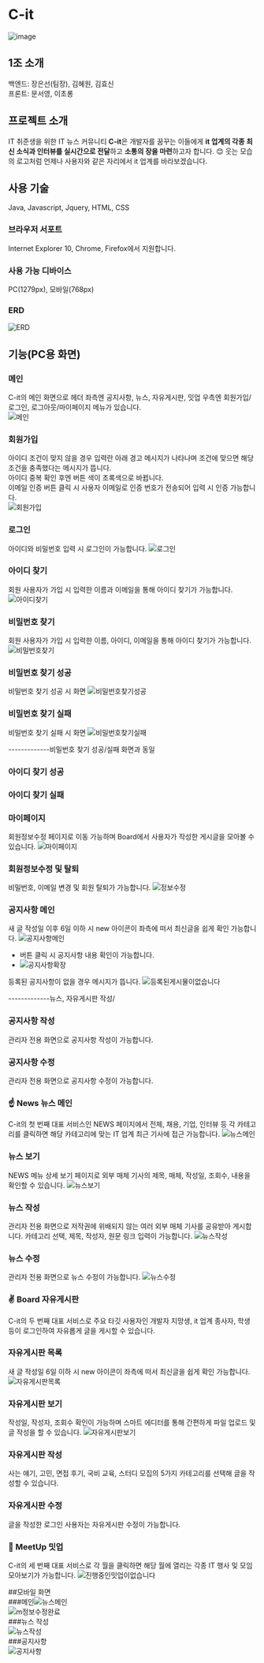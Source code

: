 # C-it
![image](https://user-images.githubusercontent.com/54854166/108254372-47e69f80-719e-11eb-880a-b3624cd8b9f6.png)

## 1조 소개
백엔드: 장은선(팀장), 김혜원, 김효신  
프론트: 문서영, 이초롱  

## 프로젝트 소개
IT 취준생을 위한 IT 뉴스 커뮤니티
**C-it**은 개발자를 꿈꾸는 이들에게 **it 업계의 각종 최신 소식과 인터뷰를 실시간으로 전달**하고 **소통의 장을 마련**하고자 합니다. 
😊 웃는 모습의 로고처럼 언제나 사용자와 같은 자리에서 it 업계를 바라보겠습니다.

## 사용 기술
Java, Javascript, Jquery, HTML, CSS

### 브라우저 서포트
Internet Explorer 10, Chrome, Firefox에서 지원합니다.

### 사용 가능 디바이스
PC(1279px), 모바일(768px)

### ERD  
![ERD](https://user-images.githubusercontent.com/54854166/108317372-819cc200-7201-11eb-899b-e46f02cd463d.png)


## 기능(PC용 화면)
### 메인
C-it의 메인 화면으로 헤더 좌측엔 공지사항, 뉴스, 자유게시판, 밋업
우측엔 회원가입/로그인, 로그아웃/마이페이지 메뉴가 있습니다.  
![메인](https://user-images.githubusercontent.com/54854166/108248576-65fcd180-7197-11eb-91f4-34c71c9003a6.png)

### 회원가입 
아이디 조건이 맞지 않을 경우 입력란 아래 경고 메시지가 나타나며 조건에 맞으면 해당 조건을 충족했다는 메시지가 뜹니다.  
아이디 중복 확인 후엔 버튼 색이 초록색으로 바뀝니다.  
이메일 인증 버튼 클릭 시 사용자 이메일로 인증 번호가 전송되어 입력 시 인증 가능합니다.  
![회원가입](https://user-images.githubusercontent.com/54854166/108235339-131c1d80-7189-11eb-930c-74c59e39548c.png)

### 로그인 
아이디와 비밀번호 입력 시 로그인이 가능합니다.
![로그인](https://user-images.githubusercontent.com/54854166/108235457-2c24ce80-7189-11eb-87ce-9ab26c8be0ce.png)

### 아이디 찾기
회원 사용자가 가입 시 입력한 이름과 이메일을 통해 아이디 찾기가 가능합니다.
![아이디찾기](https://user-images.githubusercontent.com/54854166/108247700-5630bd80-7196-11eb-8105-7f1812756288.png)

### 비밀번호 찾기
회원 사용자가 가입 시 입력한 이름, 아이디, 이메일을 통해 아이디 찾기가 가능합니다.
![비밀번호찾기](https://user-images.githubusercontent.com/54854166/108248585-67c69500-7197-11eb-92fb-120b5167abfc.png)

### 비밀번호 찾기 성공
비밀번호 찾기 성공 시 화면
![비밀번호찾기성공](https://user-images.githubusercontent.com/54854166/108248591-68f7c200-7197-11eb-90c3-3b6d86b1159d.png)

### 비밀번호 찾기 실패
비밀번호 찾기 실패 시 화면
![비밀번호찾기실패](https://user-images.githubusercontent.com/54854166/108248594-6a28ef00-7197-11eb-9c5c-289d3bb63ff4.png)

-------------비밀번호 찾기 성공/실패 화면과 동일
### 아이디 찾기 성공
### 아이디 찾기 실패

### 마이페이지
회원정보수정 페이지로 이동 가능하며 Board에서 사용자가 작성한 게시글을 모아볼 수 있습니다.
![마이페이지](https://user-images.githubusercontent.com/54854166/108305672-df271380-71ed-11eb-9f49-c226035b8c16.png)

### 회원정보수정 및 탈퇴
비밀번호, 이메일 변경 및 회원 탈퇴가 가능합니다.
![정보수정](https://user-images.githubusercontent.com/54854166/108235421-25965700-7189-11eb-8035-d4c17d0560fc.png)

### 공지사항 메인
새 글 작성일 이후 6일 이하 시 new 아이콘이 좌측에 떠서 최신글을 쉽게 확인 가능합니다.
![공지사항메인](https://user-images.githubusercontent.com/54854166/108248569-64cba480-7197-11eb-97dd-1163318bad75.png)
+ 버튼 클릭 시 공지사항 내용 확인이 가능합니다.
+ ![공지사항확장](https://user-images.githubusercontent.com/54854166/108304754-07ae0e00-71ec-11eb-8db5-79c813ab5bb2.png)

등록된 공지사항이 없을 경우 메시지가 뜹니다.
![등록된게시물이없습니다](https://user-images.githubusercontent.com/54854166/108248567-639a7780-7197-11eb-8997-5e81e6331fb9.jpg)

-------------뉴스, 자유게시판 작성/
### 공지사항 작성
관리자 전용 화면으로 공지사항 작성이 가능합니다.
### 공지사항 수정
관리자 전용 화면으로 공지사항 수정이 가능합니다.

### ☝ News 뉴스 메인
C-it의 첫 번째 대표 서비스인 NEWS 페이지에서 전체, 채용, 기업, 인터뷰 등 각 카테고리를 클릭하면 해당 카테고리에 맞는 IT 업계 최근 기사에 접근 가능합니다.
![뉴스메인](https://user-images.githubusercontent.com/54854166/108235462-2d55fb80-7189-11eb-84a9-4d959bf81a08.png)

### 뉴스 보기 
NEWS 메뉴 상세 보기 페이지로 외부 매체 기사의 제목, 매체, 작성일, 조회수, 내용을 확인할 수 있습니다.
![뉴스보기](https://user-images.githubusercontent.com/54854166/108235446-2af3a180-7189-11eb-9133-be223cbed842.png)

### 뉴스 작성 
관리자 전용 화면으로 저작권에 위배되지 않는 여러 외부 매체 기사를 공유받아 게시합니다. 
카테고리 선택, 제목, 작성자, 원문 링크 입력이 가능합니다.
![뉴스작성](https://user-images.githubusercontent.com/54854166/108235455-2b8c3800-7189-11eb-9e2f-2bf94fa8f11a.png)

### 뉴스 수정
관리자 전용 화면으로 뉴스 수정이 가능합니다.
![뉴스수정](https://user-images.githubusercontent.com/54854166/108248589-685f2b80-7197-11eb-9e9f-6bb0865a948d.png)

### ✌ Board 자유게시판
C-it의 두 번째 대표 서비스로 주요 타깃 사용자인 개발자 지망생, it 업계 종사자, 학생 등이 로그인하여 자유롭게 글을 게시할 수 있습니다.
### 자유게시판 목록
새 글 작성일 6일 이하 시 new 아이콘이 좌측에 떠서 최신글을 쉽게 확인 가능합니다.
![자유게시판목록](https://user-images.githubusercontent.com/54854166/108250205-52eb0100-7199-11eb-8915-a298887d70b5.png)

### 자유게시판 보기
작성일, 작성자, 조회수 확인이 가능하며 스마트 에디터를 통해 간편하게 파일 업로드 및 글 작성을 할 수 있습니다.
![자유게시판보기](https://user-images.githubusercontent.com/54854166/108250198-51b9d400-7199-11eb-87c7-f88ca258da9b.png)

### 자유게시판 작성
사는 얘기, 고민, 면접 후기, 국비 교육, 스터디 모집의 5가지 카테고리를 선택해 글을 작성할 수 있습니다.
### 자유게시판 수정
글을 작성한 로그인 사용자는 자유게시판 수정이 가능합니다.

### 🤟 MeetUp 밋업 
C-it의 세 번째 대표 서비스로 각 월을 클릭하면 해당 월에 열리는 각종 IT 행사 및 모임 모아보기가 가능합니다.
![진행중인밋업이없습니다](https://user-images.githubusercontent.com/54854166/108248571-65fcd180-7197-11eb-855e-d50a00623844.png)

##모바일 화면  
###메인![뉴스메인](https://user-images.githubusercontent.com/54854166/108309059-35975080-71f4-11eb-9ec3-f186c19b3e5b.JPG)  
![m정보수정완료](https://user-images.githubusercontent.com/54854166/108309061-362fe700-71f4-11eb-9d20-74ea38fa0020.JPG)  
###뉴스 작성  
![뉴스작성](https://user-images.githubusercontent.com/54854166/108309053-33cd8d00-71f4-11eb-983f-6851c66b8685.JPG)  
###공지사항  
![공지사항](https://user-images.githubusercontent.com/54854166/108309057-34feba00-71f4-11eb-98e1-2d291637bfce.JPG)  


